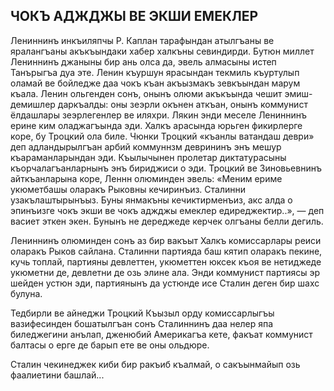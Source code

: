 ## ЧОКЪ АДЖДЖЫ ВЕ ЭКШИ ЕМЕКЛЕР

Лениннинъ инкъиляпчы Р. Каплан тарафындан атылгъаны ве яралангъаны акъкъындаки хабер халкъны севиндирди.
Бутюн миллет Лениннинъ джаныны бир ань олса да, эвель алмасыны истеп Танърыгъа дуа эте.
Ленин къуршун ярасындан текмиль къуртулып оламай ве бойледже даа чокъ къан акъызмакъ зевкъындан марум къала.
Ленин ольгенден сонъ, онынъ олюми акъкъында чешит эмиш-демишлер даркъалды: оны зеэрли окънен аткъан, онынъ коммунист ёлдашлары зеэрлегенлер ве иляхри.
Лякин энди меселе Лениннинъ ерине ким оладжагъында эди.
Халкъ арасында юрьген фикирлерге коре, бу Троцкий ола биле.
Чюнки Троцкий «къанлы ватандаш деври» деп адландырылгъан арбий коммуннзм деврининъ энъ мешур къараманларындан эди.
Къылычынен пролетар диктатурасыны къорчалагъанларнынъ энъ бириджиси о эди.
Троцкий ве Зиновьевнинъ айткъанларына коре, Леннн олюминден эвель: «Меним ериме укюметбашы оларакъ Рыковны кечиринъиз.
Сталинни узакълаштырынъыз.
Буны янмакъны кечиктирменъиз, акс алда о эпинъизге чокъ экши ве чокъ аджджы емеклер едиреджектир..», — деп васиет эткен экен.
Бунынъ не дереджеде керчек олгъаны белли дегиль.

Лениннинъ олюминден сонъ аз бир вакъыт Халкъ комиссарлары реиси оларакъ Рыков сайлана.
Сталинни партияда баш кятип оларакъ пекине, кучь топлай, партияны девлеттен, укюметтен юксек къоя ве нетиджеде укюметни де, девлетни де озь элине ала.
Энди коммунист партиясы эр шейден устюн эди, партиянынъ да устюнде исе Сталин деген бир шахс булуна.

Тедбирли ве айнеджи Троцкий Къызыл орду комиссарлыгъы вазифесинден бошатылгъан сонъ Сталиннинъ даа нелер япа биледжегини анълап, дженюбий Америкагъа кете, факъат коммунист балтасы о ерге де барып ете ве оны ольдюре.

Сталин чекинеджек киби бир ракъиб къалмай, о сакъынмайып озь фаалиетини башлай...
